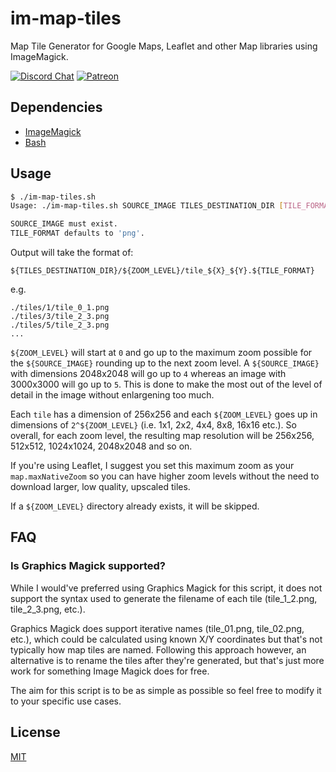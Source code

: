 # im-map-tiles

Map Tile Generator for Google Maps, Leaflet and other Map libraries using ImageMagick.

[![Discord Chat](https://img.shields.io/badge/discord-chat-7289da.svg)](https://discord.gg/crmfAsJ)
[![Patreon](https://img.shields.io/badge/patreon-donate-f96854.svg)](https://www.patreon.com/jahed)

## Dependencies

- [ImageMagick](https://www.imagemagick.org)
- [Bash](https://en.wikipedia.org/wiki/Bash_%28Unix_shell%29)

## Usage

```sh
$ ./im-map-tiles.sh 
Usage: ./im-map-tiles.sh SOURCE_IMAGE TILES_DESTINATION_DIR [TILE_FORMAT]

SOURCE_IMAGE must exist.
TILE_FORMAT defaults to 'png'.
```

Output will take the format of:

```
${TILES_DESTINATION_DIR}/${ZOOM_LEVEL}/tile_${X}_${Y}.${TILE_FORMAT}
```

e.g.

```
./tiles/1/tile_0_1.png
./tiles/3/tile_2_3.png
./tiles/5/tile_2_3.png
...
```

`${ZOOM_LEVEL}` will start at `0` and go up to the maximum zoom possible for the `${SOURCE_IMAGE}` rounding up to the next zoom
level. A `${SOURCE_IMAGE}` with dimensions 2048x2048 will go up to `4` whereas an image with 3000x3000 will go up to `5`. This
is done to make the most out of the level of detail in the image without enlargening too much.

Each `tile` has a dimension of 256x256 and each `${ZOOM_LEVEL}` goes up in dimensions of `2^${ZOOM_LEVEL}` (i.e. 1x1, 2x2, 4x4,
8x8, 16x16 etc.). So overall, for each zoom level, the resulting map resolution will be 256x256, 512x512, 1024x1024, 2048x2048
and so on.

If you're using Leaflet, I suggest you set this maximum zoom as your `map.maxNativeZoom` so you can have higher zoom levels
without the need to download larger, low quality, upscaled tiles.

If a `${ZOOM_LEVEL}` directory already exists, it will be skipped.

## FAQ

### Is Graphics Magick supported?

While I would've preferred using Graphics Magick for this script, it does not support the syntax used to generate the filename of each tile (tile_1_2.png, tile_2_3.png, etc.).

Graphics Magick does support iterative names (tile_01.png, tile_02.png, etc.), which could be calculated using known X/Y coordinates but that's not typically how map tiles are named. Following this approach however, an alternative is to rename the tiles after they're generated, but that's just more work for something Image Magick does for free.

The aim for this script is to be as simple as possible so feel free to modify it to your specific use cases.

## License

[MIT](LICENSE)
